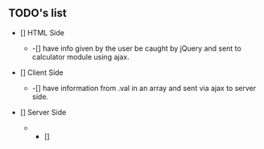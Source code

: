 ## TODO's list

- [] HTML Side

  - -[] have info given by the user be caught by jQuery and sent to calculator module using ajax.

- [] Client Side

  - -[] have information from .val in an array and sent via ajax to server side.

- [] Server Side

  - - []
